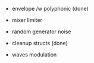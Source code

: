 + envelope /w polyphonic (done)

+ mixer limiter

+ random generator noise

+ cleanup structs (done)

+ waves modulation
